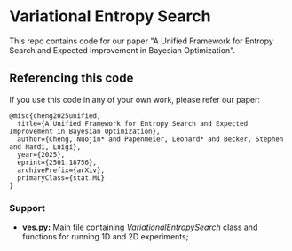 # Variational Entropy Search

This repo contains code for our paper "A Unified Framework for Entropy Search and Expected Improvement in Bayesian Optimization". 

## Referencing this code

If you use this code in any of your own work, please refer our paper: 
```
@misc{cheng2025unified,
  title={A Unified Framework for Entropy Search and Expected Improvement in Bayesian Optimization},
  author={Cheng, Nuojin* and Papenmeier, Leonard* and Becker, Stephen and Nardi, Luigi},
  year={2025},
  eprint={2501.18756},
  archivePrefix={arXiv},
  primaryClass={stat.ML}
}
```

### Support

- **ves.py:** Main file containing *VariationalEntropySearch* class and functions for running 1D and 2D experiments;

